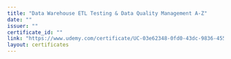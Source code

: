 ```yaml
---
title: "Data Warehouse ETL Testing & Data Quality Management A-Z"
date: ""
issuer: ""
certificate_id: ""
link: "https://www.udemy.com/certificate/UC-03e62348-0fd0-43dc-9836-455051ecc78e/"
layout: certificates
---
```

